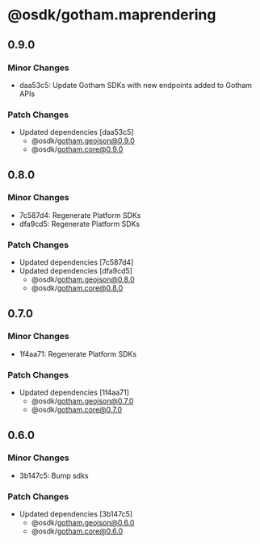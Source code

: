# @osdk/gotham.maprendering

## 0.9.0

### Minor Changes

- daa53c5: Update Gotham SDKs with new endpoints added to Gotham APIs

### Patch Changes

- Updated dependencies [daa53c5]
  - @osdk/gotham.geojson@0.9.0
  - @osdk/gotham.core@0.9.0

## 0.8.0

### Minor Changes

- 7c587d4: Regenerate Platform SDKs
- dfa9cd5: Regenerate Platform SDKs

### Patch Changes

- Updated dependencies [7c587d4]
- Updated dependencies [dfa9cd5]
  - @osdk/gotham.geojson@0.8.0
  - @osdk/gotham.core@0.8.0

## 0.7.0

### Minor Changes

- 1f4aa71: Regenerate Platform SDKs

### Patch Changes

- Updated dependencies [1f4aa71]
  - @osdk/gotham.geojson@0.7.0
  - @osdk/gotham.core@0.7.0

## 0.6.0

### Minor Changes

- 3b147c5: Bump sdks

### Patch Changes

- Updated dependencies [3b147c5]
  - @osdk/gotham.geojson@0.6.0
  - @osdk/gotham.core@0.6.0

